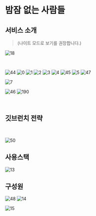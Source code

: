 # 밤잠 없는 사람들

## 서비스 소개

> (나이트 모드로 보기를 권장합니다.)

![18](https://user-images.githubusercontent.com/103917785/195016510-ddfa4fc6-00d1-450d-bece-da9d6986b245.png)

<br>

![44](https://user-images.githubusercontent.com/103917785/195011603-aa6f27a6-4925-4c53-94d7-fca520bff860.png)
![0](https://user-images.githubusercontent.com/103917785/195010652-226a6f0c-14f3-44a9-ba8a-085b2ae251c9.png)
![1](https://user-images.githubusercontent.com/103917785/195010981-d15eb83a-fb8f-4708-943d-d2a47c5f0019.png)
![2](https://user-images.githubusercontent.com/103917785/195010981-d15eb83a-fb8f-4708-943d-d2a47c5f0019.png)
![3](https://user-images.githubusercontent.com/103917785/195011330-03f25992-201a-4315-a4a8-d08c2af98a27.png)
![4](https://user-images.githubusercontent.com/103917785/195011335-910e4797-72bb-4d60-a241-7ecee346b429.png)
![45](https://user-images.githubusercontent.com/103917785/195011606-ab943e63-bd46-4499-82ee-8914633256e3.png)
![5](https://user-images.githubusercontent.com/103917785/195011336-d53b10c7-1418-45b0-99e2-06b0c16292e9.png)
![47](https://user-images.githubusercontent.com/103917785/195011616-91dc7bbc-3548-487b-b3ca-6145dd18dda4.png)

<!-- user <-> store -->

![7](https://user-images.githubusercontent.com/103917785/195011339-d4643a2c-c579-4c40-9534-6314032791b9.png)

<!-- 작성문서 -->

![46](https://user-images.githubusercontent.com/103917785/195011612-eb61e123-89b2-49f3-adf3-c2106ff5cee4.png)
![190](https://user-images.githubusercontent.com/103917785/195014073-4f6c58b9-45ba-4511-b8dc-9066b0f59385.png)

<br />

## 깃브런치 전략

<br />

![50](https://user-images.githubusercontent.com/96432772/195014766-2302d03e-85de-4c56-9db1-e40d28c25fa6.png)

## 사용스택

![13](https://user-images.githubusercontent.com/103917785/195011384-38860a7e-c04b-4c4f-b82c-bda9dab20bf6.png)

## 구성원

![48](https://user-images.githubusercontent.com/103917785/195011646-bfc434d4-523b-4783-9ebe-6e4afcb28d54.png)
![14](https://user-images.githubusercontent.com/103917785/195011387-63462c8e-d550-434d-9032-2f160de41b26.png)

<!--  -->

![15](https://user-images.githubusercontent.com/103917785/195011446-7161885a-f44a-49a1-a203-66b960ac13d0.png)
